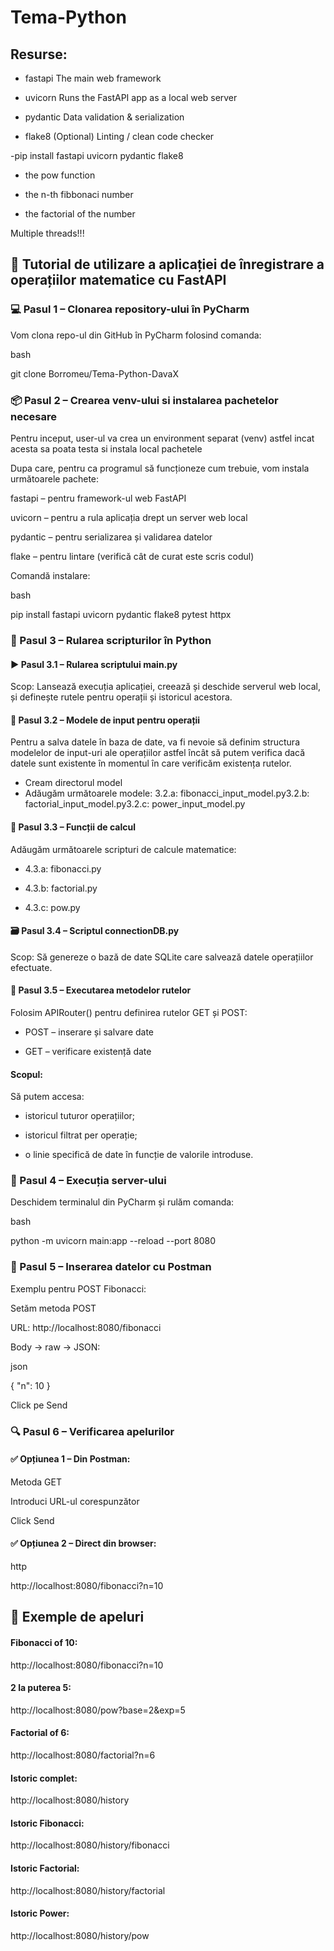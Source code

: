 # Tema-Python

## Resurse:



- fastapi	The main web framework


- uvicorn	Runs the FastAPI app as a local web server


- pydantic	Data validation & serialization


- flake8	(Optional) Linting / clean code checker

-pip install fastapi uvicorn pydantic flake8



- the pow function

- the n-th fibbonaci number

- the factorial of the number

Multiple threads!!!



## 📘 Tutorial de utilizare a aplicației de înregistrare a operațiilor matematice cu FastAPI


### 💻 Pasul 1 – Clonarea repository-ului în PyCharm
Vom clona repo-ul din GitHub în PyCharm folosind comanda:

bash

git clone Borromeu/Tema-Python-DavaX



### 📦 Pasul 2 – Crearea venv-ului si instalarea pachetelor necesare
Pentru inceput, user-ul va crea un environment separat (venv) astfel incat acesta sa poata testa si instala local pachetele

Dupa care, pentru ca programul să funcționeze cum trebuie, vom instala următoarele pachete:

fastapi – pentru framework-ul web FastAPI

uvicorn – pentru a rula aplicația drept un server web local

pydantic – pentru serializarea și validarea datelor

flake – pentru lintare (verifică cât de curat este scris codul)

Comandă instalare:

bash

pip install fastapi uvicorn pydantic flake8 pytest httpx



### 🧠 Pasul 3 – Rularea scripturilor în Python
#### ▶️ Pasul 3.1 – Rularea scriptului main.py 
Scop:
Lansează execuția aplicației, creează și deschide serverul web local, și definește rutele pentru operații și istoricul acestora.



#### 🧾 Pasul 3.2 – Modele de input pentru operații
Pentru a salva datele în baza de date, va fi nevoie să definim structura modelelor de input-uri ale operațiilor astfel încât să putem verifica dacă datele sunt existente în momentul în care verificăm existența rutelor.
- Cream directorul model
- Adăugăm următoarele modele: 3.2.a: fibonacci_input_model.py3.2.b: factorial_input_model.py3.2.c: power_input_model.py



#### 📐 Pasul 3.3 – Funcții de calcul
Adăugăm următoarele scripturi de calcule matematice:

- 4.3.a: fibonacci.py

- 4.3.b: factorial.py

- 4.3.c: pow.py



#### 🗃️ Pasul 3.4 – Scriptul connectionDB.py
Scop:
Să genereze o bază de date SQLite care salvează datele operațiilor efectuate.



#### 🔁 Pasul 3.5 – Executarea metodelor rutelor
Folosim APIRouter() pentru definirea rutelor GET și POST:

- POST – inserare și salvare date

- GET – verificare existență date

#### Scopul:
Să putem accesa:

- istoricul tuturor operațiilor;

- istoricul filtrat per operație;

- o linie specifică de date în funcție de valorile introduse.



### 🚀 Pasul 4 – Execuția server-ului
Deschidem terminalul din PyCharm și rulăm comanda:

bash

python -m uvicorn main:app --reload --port 8080



### 🧪 Pasul 5 – Inserarea datelor cu Postman
Exemplu pentru POST Fibonacci:

Setăm metoda POST

URL: http://localhost:8080/fibonacci

Body → raw → JSON:

json

{ "n": 10 }

Click pe Send



### 🔍 Pasul 6 – Verificarea apelurilor
#### ✅ Opțiunea 1 – Din Postman:
Metoda GET

Introduci URL-ul corespunzător

Click Send

#### ✅ Opțiunea 2 – Direct din browser:
http

http://localhost:8080/fibonacci?n=10

## 🔗 Exemple de apeluri
#### Fibonacci of 10:
http://localhost:8080/fibonacci?n=10

#### 2 la puterea 5:
http://localhost:8080/pow?base=2&exp=5

#### Factorial of 6:
http://localhost:8080/factorial?n=6

#### Istoric complet:
http://localhost:8080/history

#### Istoric Fibonacci:
http://localhost:8080/history/fibonacci

#### Istoric Factorial:
http://localhost:8080/history/factorial

#### Istoric Power:
http://localhost:8080/history/pow
